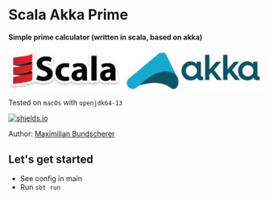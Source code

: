 # Scala Akka Prime

**Simple prime calculator (written in scala, based on akka)**

![](./docImg/logos.png)

Tested on ``macOs`` with ``openjdk64-13``

[![shields.io](http://img.shields.io/badge/license-Apache2-blue.svg)](http://www.apache.org/licenses/LICENSE-2.0.txt)

Author: [Maximilian Bundscherer](https://bundscherer-online.de)

## Let's get started

- See config in main
- Run ``sbt run``